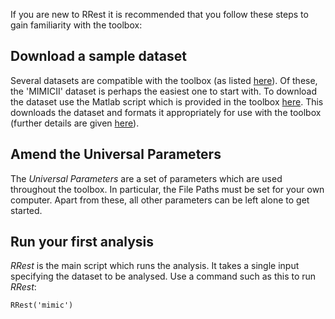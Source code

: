 If you are new to RRest it is recommended that you follow these steps to gain familiarity with the toolbox:

## Download a sample dataset
Several datasets are compatible with the toolbox (as listed [here](http://peterhcharlton.github.io/RRest/datasets.html)). Of these, the 'MIMICII' dataset is perhaps the easiest one to start with. To download the dataset use the Matlab script which is provided in the toolbox [here](https://github.com/peterhcharlton/RRest/blob/master/Data_Import/MIMICII_data_importer.m). This downloads the dataset and formats it appropriately for use with the toolbox (further details are given [here](https://github.com/peterhcharlton/RRest/wiki/Input-Data)).

## Amend the Universal Parameters
The _Universal Parameters_ are a set of parameters which are used throughout the toolbox. In particular, the File Paths must be set for your own computer. Apart from these, all other parameters can be left alone to get started.

## Run your first analysis
_RRest_ is the main script which runs the analysis. It takes a single input specifying the dataset to be analysed. Use a command such as this to run _RRest_:

`RRest('mimic')`